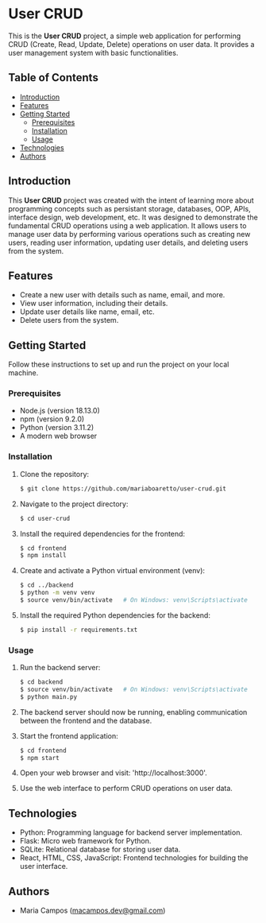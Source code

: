 # User CRUD

This is the **User CRUD** project, a simple web application for performing CRUD (Create, Read, Update, Delete) operations on user data. It provides a user management system with basic functionalities.

## Table of Contents

- [Introduction](#introduction)
- [Features](#features)
- [Getting Started](#getting-started)
  - [Prerequisites](#prerequisites)
  - [Installation](#installation)
  - [Usage](#usage)
- [Technologies](#technologies)
- [Authors](#authors)

## Introduction

This **User CRUD** project was created with the intent of learning more about programming concepts such as persistant storage, databases, OOP, APIs, interface design, web development, etc. It was designed to demonstrate the fundamental CRUD operations using a web application. It allows users to manage user data by performing various operations such as creating new users, reading user information, updating user details, and deleting users from the system.

## Features

- Create a new user with details such as name, email, and more.
- View user information, including their details.
- Update user details like name, email, etc.
- Delete users from the system.

## Getting Started

Follow these instructions to set up and run the project on your local machine.

### Prerequisites

- Node.js (version 18.13.0)
- npm (version 9.2.0)
- Python (version 3.11.2)
- A modern web browser

### Installation

1. Clone the repository:

   ```sh
   $ git clone https://github.com/mariaboaretto/user-crud.git
   ```

2. Navigate to the project directory:

    ```sh
    $ cd user-crud
    ```

3. Install the required dependencies for the frontend:

    ```sh
    $ cd frontend
    $ npm install
    ```

4. Create and activate a Python virtual environment (venv):

    ```sh
    $ cd ../backend
    $ python -m venv venv
    $ source venv/bin/activate   # On Windows: venv\Scripts\activate
    ```

5. Install the required Python dependencies for the backend:

    ```sh
    $ pip install -r requirements.txt
    ```

### Usage

1. Run the backend server:

    ```sh
    $ cd backend
    $ source venv/bin/activate   # On Windows: venv\Scripts\activate
    $ python main.py
    ```

2. The backend server should now be running, enabling communication between the frontend and the database.

3. Start the frontend application:

    ```sh
    $ cd frontend
    $ npm start
    ```

4. Open your web browser and visit: 'http://localhost:3000'.

5. Use the web interface to perform CRUD operations on user data.

## Technologies
- Python: Programming language for backend server implementation.
- Flask: Micro web framework for Python.
- SQLite: Relational database for storing user data.
- React, HTML, CSS, JavaScript: Frontend technologies for building the user interface.

## Authors
- Maria Campos (macampos.dev@gmail.com)